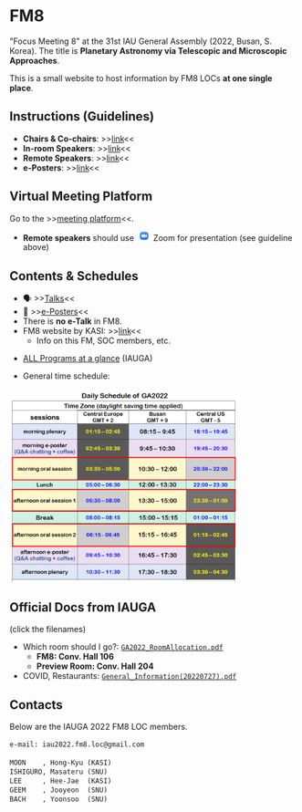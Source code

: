 # FM8
"Focus Meeting 8" at the 31st IAU General Assembly (2022, Busan, S. Korea). The title is **Planetary Astronomy via Telescopic and Microscopic Approaches**.

This is a small website to host information by FM8 LOCs **at one single place**. 


## Instructions (Guidelines)
* **Chairs & Co-chairs**: >>[link](instructions_to_chairs.md)<<
* **In-room Speakers**: >>[link](instructions_to_inroom.md)<<
* **Remote Speakers**: >>[link](instructions_to_remote.md)<<
* **e-Posters**: >>[link](instructions_to_eposter.md)<<

## Virtual Meeting Platform
Go to the >>[meeting platform](https://virtual.iauga2022.org/enter.asp)<<.
* **Remote speakers** should use <img src="imgs/Zoom-icon.png" width="30"/>Zoom for presentation (see guideline above)

## Contents & Schedules
- 🗣 >>[Talks](https://docs.google.com/spreadsheets/d/1SBi9pDeAfjOlQAgSWItndRrmCDKO2Hq4w867UzjnoLs/edit?usp=sharing)<<
- 📜 >>[e-Posters](https://docs.google.com/spreadsheets/d/19wTkitOYZKLuY27WhNHv6kSKkr_jcNtPZO_r6xfRgCA/edit?usp=sharing)<<
- There is **no e-Talk** in FM8.
- FM8 website by KASI: >>[link](https://iau2021fm8.kasi.re.kr/)<<
    - Info on this FM, SOC members, etc.

* [ALL Programs at a glance](https://www.iauga2022.org/program/program_01.asp?sMenu=abo1) (IAUGA)

* General time schedule: 

<img src="iauga_docs/DailySchedule.png" width="400"/>

## Official Docs from IAUGA
(click the filenames)
* Which room should I go?: [``GA2022_RoomAllocation.pdf``](iauga_docs/GA2022_RoomAllocation.pdf)
    - **FM8: Conv. Hall 106** 
    - **Preview Room: Conv. Hall 204**
* COVID, Restaurants: [``General_Information(20220727).pdf``](iauga_docs/General_Information(20220727).pdf)



## Contacts
Below are the IAUGA 2022 FM8 LOC members. 

    e-mail: iau2022.fm8.loc@gmail.com
    
    MOON    , Hong-Kyu (KASI)
    ISHIGURO, Masateru (SNU) 
    LEE     , Hee-Jae  (KASI)
    GEEM    , Jooyeon  (SNU) 
    BACH    , Yoonsoo  (SNU) 

